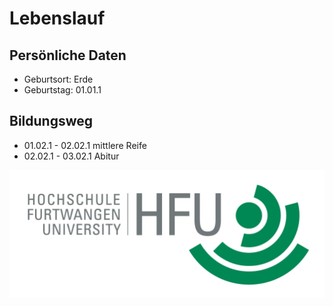 # Lebenslauf

## Persönliche Daten
* Geburtsort: Erde
* Geburtstag: 01.01.1
## Bildungsweg
* 01.02.1 - 02.02.1 mittlere Reife
* 02.02.1 - 03.02.1 Abitur


![Alternativer Text](bild.jpg)
